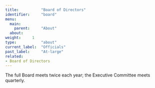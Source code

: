 ```yaml
---
title:          "Board of Directors"
identifier:     "board"
menu:
  main:
    parent:     "About"
  about:
weight:     1
type:           "about"
current_label:  "Officials"
past_label:     "At-large"
related:
- Board of Directors
---
```


<span class="lead-in">The full Board meets twice each year; the Executive Committee meets quarterly.</span>
